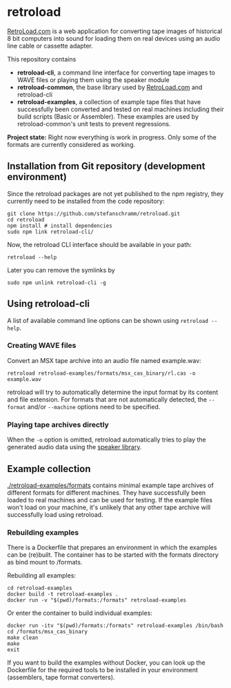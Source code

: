 # retroload

[RetroLoad.com](https://retroload.com/) is a web application for converting tape images of historical 8 bit computers into sound for loading them on real devices using an audio line cable or cassette adapter.

This repository contains

- **retroload-cli**, a command line interface for converting tape images to WAVE files or playing them using the speaker module
- **retroload-common**, the base library used by [RetroLoad.com](https://retroload.com/) and retroload-cli
- **retroload-examples**, a collection of example tape files that have successfully been converted and tested on real machines including their build scripts (Basic or Assembler). These examples are used by retroload-common's unit tests to prevent regressions. 

**Project state:** Right now everything is work in progress. Only some of the formats are currently considered as working.


## Installation from Git repository (development environment)

Since the retroload packages are not yet published to the npm registry, they currently need to be installed from the code repository:

    git clone https://github.com/stefanschramm/retroload.git
    cd retroload
    npm install # install dependencies
    sudo npm link retroload-cli/

Now, the retroload CLI interface should be available in your path:

    retroload --help

Later you can remove the symlinks by

    sudo npm unlink retroload-cli -g

## Using retroload-cli

A list of available command line options can be shown using `retroload --help`.

### Creating WAVE files

Convert an MSX tape archive into an audio file named example.wav:

    retroload retroload-examples/formats/msx_cas_binary/rl.cas -o example.wav

retroload will try to automatically determine the input format by its content and file extension. For formats that are not automatically detected, the `--format` and/or `--machine` options need to be specified.

### Playing tape archives directly

When the `-o` option is omitted, retroload automatically tries to play the generated audio data using the [speaker library](https://www.npmjs.com/package/speaker).

## Example collection

[./retroload-examples/formats](./retroload-examples/formats) contains minimal example tape archives of different formats for different machines. They have successfully been loaded to real machines and can be used for testing. If the example files won't load on your machine, it's unlikely that any other tape archive will successfully load using retroload.

### Rebuilding examples

There is a Dockerfile that prepares an environment in which the examples can be (re)built. The container has to be started with the formats directory as bind mount to /formats.

Rebuilding all examples:

    cd retroload-examples
    docker build -t retroload-examples .
    docker run -v "$(pwd)/formats:/formats" retroload-examples

Or enter the container to build individual examples:

    docker run -itv "$(pwd)/formats:/formats" retroload-examples /bin/bash
    cd /formats/msx_cas_binary
    make clean
    make
    exit

If you want to build the examples without Docker, you can look up the Dockerfile for the required tools to be installed in your environment (assemblers, tape format converters).

